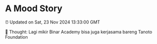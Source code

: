 # A Mood Story

⏰ Updated on Sat, 23 Nov 2024 13:33:00 GMT

💭 Thought: Lagi mikir Binar Academy bisa juga kerjasama bareng Tanoto Foundation

